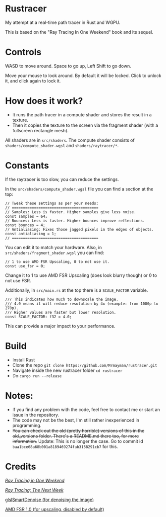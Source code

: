 # Rustracer
My attempt at a real-time path tracer in Rust and WGPU.

This is based on the "Ray Tracing In One Weekend" book and its sequel.

# Controls
WASD to move around. Space to go up, Left Shift to go down.

Move your mouse to look around. By default it will be locked. Click to unlock it, and click again to lock it.

# How does it work?
- It runs the path tracer in a compute shader and stores the result in a texture.
- Then it copies the texture to the screen via the fragment shader (with a fullscreen rectangle mesh).

All shaders are in `src/shaders`. The compute shader consists of `shaders/compute_shader.wgsl` and `shaders/raytracer/*`.

# Constants
If the raytracer is too slow, you can reduce the settings.

In the `src/shaders/compute_shader.wgsl` file you can find a section at the top:

```
// Tweak these settings as per your needs:
// =======================================
// Samples: Less is faster. Higher samples give less noise.
const samples = 64;
// Bounces: Less is faster. Higher bounces improve reflections.
const bounces = 4;
// Antialiasing: Fixes those jagged pixels in the edges of objects.
const antialiasing = 1;
// =======================================
```

You can edit it to match your hardware. Also, in `src/shaders/fragment_shader.wgsl` you can find:

```
// 1 to use AMD FSR Upscaling, 0 to not use it.
const use_fsr = 0;
```

Change it to 1 to use AMD FSR Upscaling (does look blurry though) or 0 to not use FSR.

Additionally, in `src/main.rs` at the top there is a `SCALE_FACTOR` variable.

```
/// This indicates how much to downscale the image.
/// 4.0 means it will reduce resolution by 4x (example: from 1080p to 270p).
/// Higher values are faster but lower resolution.
const SCALE_FACTOR: f32 = 4.0;
```

This can provide a major impact to your performance.

# Build
- Install Rust
- Clone the repo `git clone https://github.com/Mrmayman/rustracer.git`
- Navigate inside the new rustracer folder `cd rustracer`
- Do `cargo run --release`

# Notes:
- If you find any problem with the code, feel free to contact me or start an issue in the repository.
- The code may not be the best, I'm still rather inexperienced in programming.
- ~~You can check out the old (pretty horrible) versions of this in the old_versions folder. There's a README.md there too, for more information.~~ Update: This is no longer the case. Go to commit id `baa1bce68a68b001a8189469274fab3158291cb7` for this.

# Credits
[_Ray Tracing in One Weekend_](https://raytracing.github.io/books/RayTracingInOneWeekend.html)

[_Ray Tracing: The Next Week_](https://raytracing.github.io/books/RayTracingTheNextWeek.html)

[glslSmartDenoise (for denoising the image)](https://github.com/BrutPitt/glslSmartDeNoise/tree/master)

[AMD FSR 1.0 (for upscaling, disabled by default)](https://github.com/GPUOpen-Effects/FidelityFX-FSR)